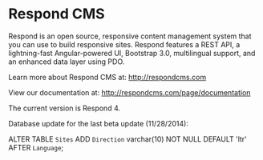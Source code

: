 Respond CMS
===========

Respond is an open source, responsive content management system that you can use to build responsive sites. Respond features a REST API, a lightning-fast Angular-powered UI, Bootstrap 3.0, multilingual support, and an enhanced data layer using PDO. 

Learn more about Respond CMS at: http://respondcms.com

View our documentation at: http://respondcms.com/page/documentation

The current version is Respond 4.

Database update for the last beta update (11/28/2014):

ALTER TABLE `Sites` ADD `Direction` varchar(10) NOT NULL DEFAULT 'ltr' AFTER `Language`;